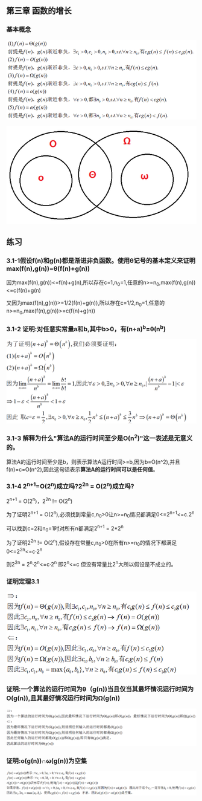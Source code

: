 ## 第三章 函数的增长

### 基本概念

![](3-1-1.gif)

![](3-1-2.gif)

## 练习

### 3.1-1假设f(n)和g(n)都是渐进非负函数。使用θ记号的基本定义来证明max(f(n),g(n))=θ(f(n)+g(n))

因为max(f(n),g(n))<=f(n)+g(n),所以存在c=1,n<sub>0</sub>=1,任意的n>=n<sub>0</sub>,max(f(n),g(n))<=c(f(n)+g(n)

又因为max(f(n),g(n))>=1/2(f(n)+g(n)),所以存在c=1/2,n<sub>0</sub>=1,任意的n>=n<sub>0</sub>,max(f(n),g(n))>=c(f(n)+g(n))

### 3.1-2 证明:对任意实常量a和b,其中b>0，有(n+a)<sup>b</sup>=θ(n<sup>b</sup>)

![](3-1-3.gif)

### 3.1-3 解释为什么"算法A的运行时间至少是O(n<sup>2</sup>)"这一表述是无意义的。

算法A的运行时间至少是b，则表示算法A运行时间>=b,因为b=O(n^2),并且f(n)=c=O(n^2),因此这句话表示**算法A的运行时间可以是任何值**。 

### 3.1-4 2<sup>n+1</sup>=O(2<sup>n</sup>)成立吗?2<sup>2n</sup> = O(2<sup>n</sup>)成立吗?

2<sup>n+1</sup> = O(2<sup>n</sup>)，2<sup>2n</sup> != O(2<sup>n</sup>)

为了证明2<sup>n+1</sup> = O(2<sup>n</sup>),必须找到常量c,n<sub>0</sub>>0让n>=n<sub>0</sub>情况都满足0<=2<sup>n+1</sup><=c.2<sup>n</sup>

可以找到c=2和n<sub>0</sub>=1时对所有n都满足2<sup>n+1</sup> = 2*2<sup>n</sup>

为了证明2<sup>2n</sup> != O(2<sup>n</sup>),假设存在常量c,n<sub>0</sub>>0在所有n>=n<sub>0</sub>的情况下都满足0<=2<sup>2n</sup><=c·2<sup>n</sup>

则2<sup>2n</sup> = 2<sup>n</sup>·2<sup>n</sup><=c·2<sup>n</sup> 即2<sup>n</sup><=c 但没有常量比2<sup>n</sup>大所以假设是不成立的。



### 证明定理3.1

![](3.1-5.gif)

### 证明:一个算法的运行时间为θ（g(n))当且仅当其最坏情况运行时间为O(g(n)),且其最好情况运行时间为Ω(g(n))

![](3.1-6.gif)

### 证明:o(g(n))∩ω(g(n))为空集

![](3.1-7.gif)

